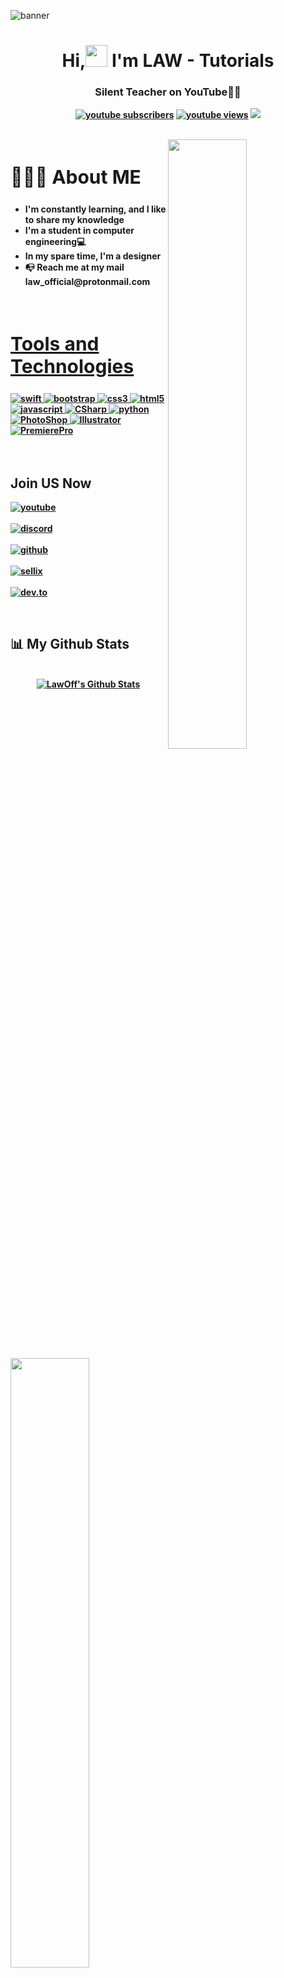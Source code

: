 ![banner](https://i.imgur.com/jgNwkmt.jpg)
<h1 align ="center">Hi,<img src ="https://drive.google.com/uc?export=view&id=1kOj3ThGP_Hu_-eg_8EWp9iuLymulknvS"width = 35> I'm LAW - Tutorials</h1>
<h3 align = "center"><strong>Silent Teacher on YouTube👩‍💻 </h3>
  
<p align="center">
    <a href="https://www.youtube.com/channel/UCbfGHhyeHpKXF5rl1cRfvbg?sub_confirmation=1">
      <img alt="youtube subscribers" title="Subscribe to my YouTube channel" src="https://github-readme-youtube-stats.herokuapp.com/subscribers/index.php?id=UCbfGHhyeHpKXF5rl1cRfvbg&key=AIzaSyDvBOxP4M5Ygutbku6_3whU2YR6xV9KKV8&style=for-the-badge&color=red&labelColor=ce4630&label=Subscribers"/></a> 
    <a href="https://www.youtube.com/channel/UCipSxT7a3rn81vGLw9lqRkg">
      <img alt="youtube views" title="YouTube views" src="https://github-readme-youtube-stats.herokuapp.com/views/index.php?id=UCbfGHhyeHpKXF5rl1cRfvbg&key=AIzaSyDvBOxP4M5Ygutbku6_3whU2YR6xV9KKV8&label=View+Count&style=for-the-badge&color=blue&labelColor=0b689d"/></a>
  <a href="https://discord.gg/cPKc5B6Gnv" alt="Dev Pro Tips Discussion & Support Server">
    <img src="https://img.shields.io/discord/836621542917275668?color=7289DA&labelColor=4a64bd&logo=discord&logoColor=white&style=for-the-badge"/></a>
  </p>
</p>
<br>

<img src = "https://i.imgur.com/yb4hY6S.png" align ="right" width = 50%>
<div align = left width = 50%>
<h2 style="font-size:30px"><b> 🙋🏻‍♂️ About ME <b></h2>
<ul>
<li>I'm constantly learning, and I like to share my knowledge</li>
<li>I'm a student in computer engineering💻</li>
<li>In my spare time, I'm a designer</li>
<li>📭 Reach me at my mail law_official@protonmail.com</li>
<ul>
</div>
<br>


<h2 style="font-size:30px" align ="left" width = 100%><u>Tools and Technologies</u></h2>
<p align="left"> <a href="https://www.apple.com/swift/" target="_blank"> <img src="https://img.shields.io/badge/Swift-FFFFFF?style=for-the-badge&logo=ios&logoColor=black" alt="swift" /> </a> <a href="https://getbootstrap.com" target="_blank"> <img src="https://img.shields.io/badge/Bootstrap-563D7C?style=for-the-badge&logo=bootstrap&logoColor=white" alt="bootstrap" /> </a> <a href="https://www.w3schools.com/css/" target="_blank"> <img src="https://img.shields.io/badge/CSS3-1572B6?style=for-the-badge&logo=css3&logoColor=white"
 alt="css3"  /> </a> <a href="https://www.w3.org/html/" target="_blank"> <img src="https://img.shields.io/badge/HTML5-E34F26?style=for-the-badge&logo=html5&logoColor=white" alt="html5" /> </a> <a href="https://www.javascript.com/" target="_blank"> <img src="https://img.shields.io/badge/JavaScript-ED8B00?style=for-the-badge&logo=javascript&logoColor=white" alt="javascript" /> </a> <a href="https://docs.microsoft.com/dotnet/csharp/" target="_blank"> <img src="https://img.shields.io/badge/CSharp-8b32a8?&style=for-the-badge&logo=csharp&logoColor=white" alt="CSharp" /> </a>  </a> <a href="https://www.python.org" target="_blank"> <img src="https://img.shields.io/badge/Python 3-FFD43B?style=for-the-badge&logo=python&logoColor=darkgreen" alt="python"  /> </a>
<a href="https://www.adobe.com/" target="_blank"> <img src="https://img.shields.io/badge/Photoshop-001e36?style=for-the-badge&logo=Adobe%20Photoshop&logoColor=white" alt="PhotoShop" /> </a> <a href="https://www.adobe.com/" target="_blank"> <img src="https://img.shields.io/badge/Illustrator-330000?&style=for-the-badge&logo=Adobe%20Illustrator&logoColor=yellow" alt="Illustrator" /> </a>  </a> <a href="https://www.adobe.com/" target="_blank"> <img src="https://img.shields.io/badge/Premiere-00005b?style=for-the-badge&logo=Adobe%20Premiere%20Pro&logoColor=white" alt="PremierePro"  /> </a>
<br>
<br>
<br>
<img src ="https://i.imgur.com/NHw4oi1.png" align = "left" width = 50%>
<div>
<h2  > Join US Now</h2>

[<img align="top" alt="youtube" src="https://img.shields.io/badge/Youtube-ff0000?style=for-the-badge&logo=youtube&logoColor=white" />](https://www.youtube.com/c/laaw_tutorials)
<br>  
[<img align="top" alt="discord" src="https://img.shields.io/badge/Discord-5165f6?style=for-the-badge&logo=discord&logoColor=white" />](https://discord.gg/cPKc5B6Gnv)
<br>  
[<img align="top" alt="github" src="https://img.shields.io/badge/GitHub-000000?style=for-the-badge&logo=github&logoColor=white" />](https://github.com/LawOff)
<br>  
[<img align="top" alt="sellix" src="https://img.shields.io/badge/Sellix-6a3ce2?logo=Stripe&logoColor=white&style=for-the-badge"/>](	
https://lawyt.sellix.io)
<br>  
[<img align="top" alt="dev.to" src="https://img.shields.io/badge/twitch-9147ff?logo=twitch&logoColor=white&style=for-the-badge"/>](https://www.youtube.com/watch?v=dQw4w9WgXcQ)
<br>  
</div>
<br>

## 📊 My Github Stats
<p align="center">
  <br/>
    <a href="https://github.com/LawOff/github-readme-stats"><img alt="LawOff's Github Stats" src="https://github-readme-stats.vercel.app/api?username=LawOff&show_icons=true&count_private=true&theme=react&hide_border=true&bg_color=0D1117" /></a>
  <a href="https://github.com/Chaitanya-Pratap-Singh/github-readme-stats"><img alt="Chaitanya-Pratap-Singh's Top Languages" src="https://github-readme-stats.vercel.app/api/top-langs/?username=LawOff&langs_count=8&count_private=true&layout=compact&theme=react&hide_border=true&bg_color=0D1117" /></a>
  <br/>
</p>

  ## ❤ Latest YouTube Videos

<p align="center">

<!-- YOUTUBE:START --><table><tr><td><a href="https://www.youtube.com/watch?v=KV430KacPFk"><img width="140px" src="https://i.ytimg.com/vi/KV430KacPFk/mqdefault.jpg"></a></td>
<td><a href="https://www.youtube.com/watch?v=KV430KacPFk">Download ALL Emojis from any Discord server</a><br/>Feb 1, 2022</td></tr></table>
<table><tr><td><a href="https://www.youtube.com/watch?v=Xmw5UGn1Ulw"><img width="140px" src="https://i.ytimg.com/vi/Xmw5UGn1Ulw/mqdefault.jpg"></a></td>
<td><a href="https://www.youtube.com/watch?v=Xmw5UGn1Ulw">[2022] TOP 5 BEST BetterDiscord THEMES</a><br/>Jan 31, 2022</td></tr></table>
<table><tr><td><a href="https://www.youtube.com/watch?v=KVf6_NjlNrE"><img width="140px" src="https://i.ytimg.com/vi/KVf6_NjlNrE/mqdefault.jpg"></a></td>
<td><a href="https://www.youtube.com/watch?v=KVf6_NjlNrE">[2022] TOP 10 BEST BetterDiscord PLUGINS</a><br/>Jan 28, 2022</td></tr></table>
<table><tr><td><a href="https://www.youtube.com/watch?v=2swAFm0b5NQ"><img width="140px" src="https://i.ytimg.com/vi/2swAFm0b5NQ/mqdefault.jpg"></a></td>
<td><a href="https://www.youtube.com/watch?v=2swAFm0b5NQ">How to Turn any Image into Pixel art | FREE</a><br/>Jan 27, 2022</td></tr></table>
<table><tr><td><a href="https://www.youtube.com/watch?v=QNymkpDSQVQ"><img width="140px" src="https://i.ytimg.com/vi/QNymkpDSQVQ/mqdefault.jpg"></a></td>
<td><a href="https://www.youtube.com/watch?v=QNymkpDSQVQ">Using AI to Create effective texts in a few words</a><br/>Jan 26, 2022</td></tr></table>
<!-- YOUTUBE:END -->

</p>
  
 

----
README Credit: [Chaitanya-Pratap-Singh](https://github.com/chaitanya-pratap-singh)  
